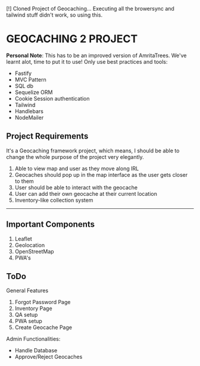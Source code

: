 [!] Cloned Project of Geocaching...
Executing all the browersync and tailwind stuff didn't work, so using this.

# GEOCACHING 2 PROJECT

**Personal Note**: This has to be an improved version of AmritaTrees. We've learnt alot, time to put it to use! Only use best practices and tools:

- Fastify
- MVC Pattern
- SQL db
- Sequelize ORM
- Cookie Session authentication
- Tailwind
- Handlebars
- NodeMailer

## Project Requirements

It's a Geocaching framework project, which means, I should be able to change the whole purpose of the project very elegantly.

1. Able to view map and user as they move along IRL
2. Geocaches should pop up in the map interface as the user gets closer to them
3. User should be able to interact with the geocache
4. User can add their own geocache at their current location
5. Inventory-like collection system

---

## Important Components

1. Leaflet
2. Geolocation
3. OpenStreetMap
4. PWA's

## ToDo

General Features

1. Forgot Password Page
1. Inventory Page
1. QA setup
1. PWA setup
1. Create Geocache Page

Admin Functionalities:

- Handle Database
- Approve/Reject Geocaches
